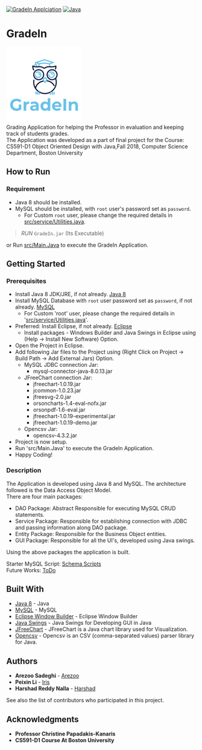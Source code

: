 [![GradeIn Applciation](https://img.shields.io/badge/GradeIn-v1.0-green.svg)](src/)
[![Java](https://img.shields.io/badge/Java-8-red.svg)](https://www.oracle.com/technetwork/java/javase/documentation/index.html)

# GradeIn    
![GradeIn](src/misc/logo.png)  
Grading Application for helping the Professor in evaluation and keeping track of students grades.  
The Application was developed as a part of final project for the Course: CS591-D1 Object Oriented Design with Java,Fall 2018, Computer Science Department, Boston University 

## How to Run

### Requirement  
* Java 8 should be installed.  
* MySQL should be installed, with `root` user's password set as `password`.  
    * For Custom `root` user, please change the required details in [src/service/Utilities.java](src/service/Utilities.java).  

> *RUN* `GradeIn.jar` (Its Executable)

or Run [src/Main.Java](src/Main.Java) to execute the GradeIn Application.  


## Getting Started  

### Prerequisites    
* Install Java 8 JDK/JRE, if not already. [Java 8](https://www.java.com/en/download/)
* Install MySQL Database with `root` user password set as `password`, if not already. [MySQL](https://www.mysql.com/downloads/)
    * For Custom 'root' user, please change the required details in '[src/service/Utilities.java](src/service/Utilities.java)'.
* Preferred: Install Eclipse, if not already. [Eclipse](https://www.eclipse.org/downloads/)
    * Install packages - Windows Builder and Java Swings in Eclipse using (Help -> Install New Software) Option.
* Open the Project in Eclipse.
* Add following Jar files to the Project using (Right Click on Project -> Build Path -> Add External Jars) Option.
    * MySQL JDBC connection Jar:
        - mysql-connector-java-8.0.13.jar
    * JFreeChart connection Jar:
        - jfreechart-1.0.19.jar
        - jcommon-1.0.23.jar
        - jfreesvg-2.0.jar
        - orsoncharts-1.4-eval-nofx.jar
        - orsonpdf-1.6-eval.jar
        - jfreechart-1.0.19-experimental.jar
        - jfreechart-1.0.19-demo.jar
    * Opencsv Jar:
        -  opencsv-4.3.2.jar  
* Project is now setup.
* Run 'src/Main.Java' to execute the GradeIn Application.
* Happy Coding! 

### Description  

The Application is developed using Java 8 and MySQL. The architecture followed is the Data Access Object Model.  
There are four main packages:  
* DAO Package: Abstract Responsible for executing MySQL CRUD statements.
* Service Package: Responsible for establishing connection with JDBC and passing information along DAO package.
* Entity Package: Responsible for the Business Object entities.
* GUI Package: Responsible for all the UI's, developed using Java swings.  

Using the above packages the application is built.  

Starter MySQL Script: [Schema Scripts](Schema_scripts.sql)  
Future Works: [ToDo](TODO.md)


## Built With  
* [Java 8](https://www.oracle.com/technetwork/java/javase/documentation/index.html) - Java
* [MySQL](https://www.mysql.com/) - MySQL
* [Eclipse Window Builder](https://www.eclipse.org/windowbuilder/) - Eclipse Window Builder 
* [Java Swings](https://docs.oracle.com/javase/tutorial/uiswing/index.html)  - Java Swings for Developing GUI in Java
* [JFreeChart](http://www.jfree.org/jfreechart/) - JFreeChart is a Java chart library used for Visualization.
* [Opencsv](http://opencsv.sourceforge.net/) - Opencsv is an CSV (comma-separated values) parser library for Java.

## Authors  
* **Arezoo Sadeghi** - [Arezoo](https://github.com/asadeg02)
* **Peixin Li** - [Iris](https://github.com/Irislpx)
* **Harshad Reddy Nalla** - [Harshad](https://github.com/harshad16)

See also the list of contributors who participated in this project.

## Acknowledgments  
* **Professor Christine Papadakis-Kanaris**
* **CS591-D1 Course At Boston University**

